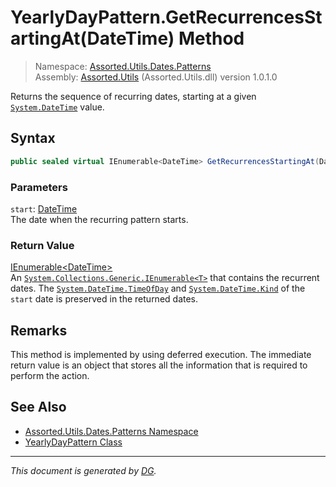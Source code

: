 ﻿# YearlyDayPattern.GetRecurrencesStartingAt(DateTime) Method

> Namespace: [Assorted.Utils.Dates.Patterns](index.md#assortedutilsdatespatterns-namespace)\
> Assembly: [Assorted.Utils](index.md) (Assorted.Utils.dll) version 1.0.1.0

Returns the sequence of recurring dates, starting at a given [`System.DateTime`](https://docs.microsoft.com/en-us/dotnet/api/system.datetime) value.

## Syntax

```csharp
public sealed virtual IEnumerable<DateTime> GetRecurrencesStartingAt(DateTime start)
```

### Parameters

`start`: [DateTime](https://docs.microsoft.com/en-us/dotnet/api/system.datetime)\
The date when the recurring pattern starts.

### Return Value

[IEnumerable\<DateTime>](https://docs.microsoft.com/en-us/dotnet/api/system.collections.generic.ienumerable-1)\
An [`System.Collections.Generic.IEnumerable<T>`](https://docs.microsoft.com/en-us/dotnet/api/system.collections.generic.ienumerable-1) that contains the recurrent dates. The [`System.DateTime.TimeOfDay`](https://docs.microsoft.com/en-us/dotnet/api/system.datetime.timeofday) and [`System.DateTime.Kind`](https://docs.microsoft.com/en-us/dotnet/api/system.datetime.kind) of the `start` date is preserved in the returned dates.

## Remarks

This method is implemented by using deferred execution. The immediate return value is an object that stores all the information that is required to perform the action.

## See Also

- [Assorted.Utils.Dates.Patterns Namespace](index.md#assortedutilsdatespatterns-namespace)
- [YearlyDayPattern Class](Assorted.Utils.Dates.Patterns.YearlyDayPattern.md)

---

_This document is generated by [DG](https://github.com/Khojasteh/dg)._
